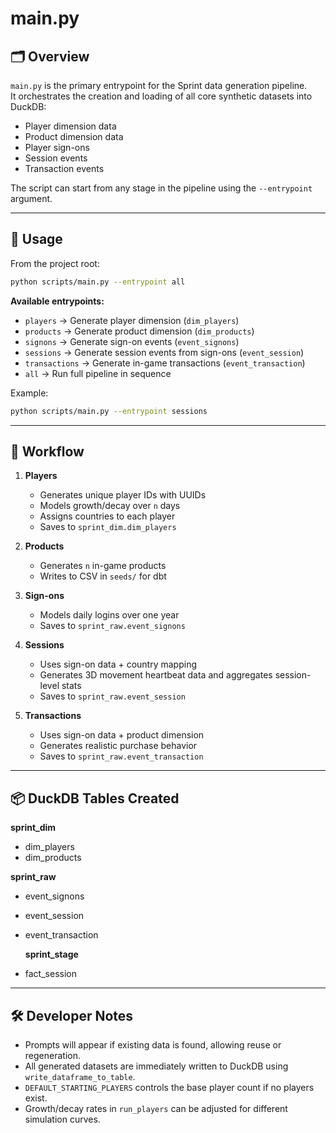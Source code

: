 # main.py

## 🗂️ Overview

`main.py` is the primary entrypoint for the Sprint data generation pipeline.  
It orchestrates the creation and loading of all core synthetic datasets into DuckDB:

- Player dimension data
- Product dimension data
- Player sign-ons
- Session events
- Transaction events

The script can start from any stage in the pipeline using the `--entrypoint` argument.

---

## 🚀 Usage

From the project root:

```bash
python scripts/main.py --entrypoint all
```

**Available entrypoints:**

- `players` → Generate player dimension (`dim_players`)
- `products` → Generate product dimension (`dim_products`)
- `signons` → Generate sign-on events (`event_signons`)
- `sessions` → Generate session events from sign-ons (`event_session`)
- `transactions` → Generate in-game transactions (`event_transaction`)
- `all` → Run full pipeline in sequence

Example:

```bash
python scripts/main.py --entrypoint sessions
```

---

## 🔄 Workflow

1. **Players**

   - Generates unique player IDs with UUIDs
   - Models growth/decay over `n` days
   - Assigns countries to each player
   - Saves to `sprint_dim.dim_players`

2. **Products**

   - Generates `n` in-game products
   - Writes to CSV in `seeds/` for dbt

3. **Sign-ons**

   - Models daily logins over one year
   - Saves to `sprint_raw.event_signons`

4. **Sessions**

   - Uses sign-on data + country mapping
   - Generates 3D movement heartbeat data and aggregates session-level stats
   - Saves to `sprint_raw.event_session`

5. **Transactions**
   - Uses sign-on data + product dimension
   - Generates realistic purchase behavior
   - Saves to `sprint_raw.event_transaction`

---

## 📦 DuckDB Tables Created

**sprint_dim**

- dim_players
- dim_products

**sprint_raw**

- event_signons
- event_session
- event_transaction

  **sprint_stage**
- fact_session



---

## 🛠️ Developer Notes

- Prompts will appear if existing data is found, allowing reuse or regeneration.
- All generated datasets are immediately written to DuckDB using `write_dataframe_to_table`.
- `DEFAULT_STARTING_PLAYERS` controls the base player count if no players exist.
- Growth/decay rates in `run_players` can be adjusted for different simulation curves.
